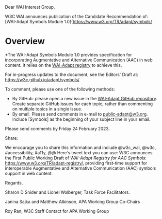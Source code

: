 
Dear WAI Interest Group,

W3C WAI announces publication of the Candidate Recommendation of:
              [WAI-Adapt Symbols Module 1.0](https://www.w3.org/TR/adapt/symbols/

# Overview

*The WAI-Adapt Symbols Module 1.0 provides specification for incorporating Augmentative and
Alternative Communication (AAC) in web content. It relies on the [WAI-Adapt registry](https://www.w3.org/TR/adapt-registry/) to achieve this. 


For in-progress updates to the document, see the Editors' Draft at:
https://w3c.github.io/adapt/symbols/



To comment, please use one of the following methods:
  *   By GitHub: please open a new issue in the [WAI-Adapt GitHub repository](https://github.com/w3c/adapt/issues/new). Create separate GitHub issues for each topic, rather than commenting on multiple topics in a
single issue.
  *   By email: Please send comments in e-mail to [public-adapt@w3.org](mailto:public-adapt@w3.org). Include [Symbols] as the beginning of your subject line in your email.



Please send comments by Friday 24 February 2023.
 
Share:

We encourage you to share this information and include @w3c_wai, @w3c, #accessibility, #a11y, @@
Here's tweet text you can use: 
W3C announces the First Public Working Draft of *WAI-Adapt Registry for AAC Symbols*: https://www.w3.org/TR/adapt-registry/, providing first-time support for interoperable Augmentative and Alternative Communication (AAC) symbols support in web content.

Regards,

Sharon D Snider and Lionel Wolberger, Task Force Facilitators.

Janina Sajka and Matthew Atkinson, APA Working Group Co-Chairs

Roy Ran, W3C Staff Contact for APA Working Group


